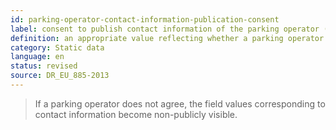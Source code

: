 ```yaml
---
id: parking-operator-contact-information-publication-consent
label: consent to publish contact information of the parking operator (for truck parking users)
definition: an appropriate value reflecting whether a parking operator agrees (or not) to make his/her contact information visible to the public.
category: Static data
language: en
status: revised
source: DR_EU_885-2013
---
```


>If a parking operator does not agree, the field values corresponding to contact information become non-publicly visible.

